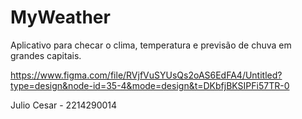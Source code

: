 # MyWeather
Aplicativo para checar o clima, temperatura e previsão de chuva em grandes capitais.

https://www.figma.com/file/RVjfVuSYUsQs2oAS6EdFA4/Untitled?type=design&node-id=35-4&mode=design&t=DKbfjBKSIPFi57TR-0

Julio Cesar - 2214290014
